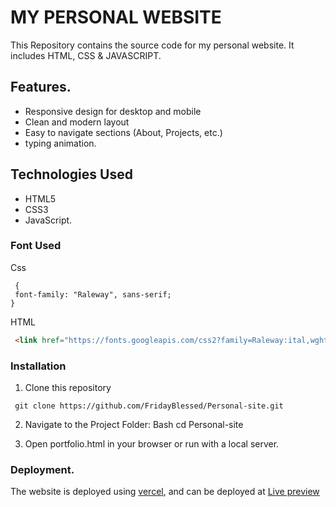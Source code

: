 
# MY PERSONAL WEBSITE

This Repository contains the source code for my personal website. It includes HTML, CSS & JAVASCRIPT.

## Features.

 - Responsive design for desktop and mobile
  - Clean and modern layout
  - Easy to navigate sections (About, Projects, etc.)
  - typing animation.

  ## Technologies Used
  - HTML5
  - CSS3
  - JavaScript.

  ### Font Used
 Css 
```
 {
 font-family: "Raleway", sans-serif;
}
```
HTML
``` HTML
 <link href="https://fonts.googleapis.com/css2?family=Raleway:ital,wght@0,100..900;1,100..900&display=swap" rel="stylesheet"> 
``` 
  ### Installation
  1. Clone this repository

  `` git clone https://github.com/FridayBlessed/Personal-site.git``

  2. Navigate to the Project Folder:
   Bash
      cd Personal-site
      
      

   3. Open portfolio.html in your browser or run with a local server.

   ### Deployment.

   The website is deployed using [vercel](vercel.com), and can be deployed at [Live preview](https://personal-site-ten-flax-25.vercel.app/)
  
